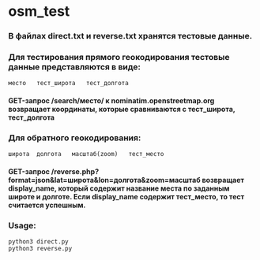 # osm_test

### В файлах direct.txt и reverse.txt хранятся тестовые данные.
### Для тестирования прямого геокодирования тестовые данные представляются в виде:
    место   тест_широта   тест_долгота
#### GET-запрос /search/место/ к nominatim.openstreetmap.org возвращает координаты, которые сравниваются с тест_широта, тест_долгота 
### Для обратного геокодирования:
    широта  долгота   масштаб(zoom)   тест_место
#### GET-запрос /reverse.php?format=json&lat=широта&lon=долгота&zoom=масштаб возвращает display_name, который содержит название места по заданным широте и долготе. Если display_name содержит тест_место, то тест считается успешным.

### Usage:
    python3 direct.py
    python3 reverse.py
